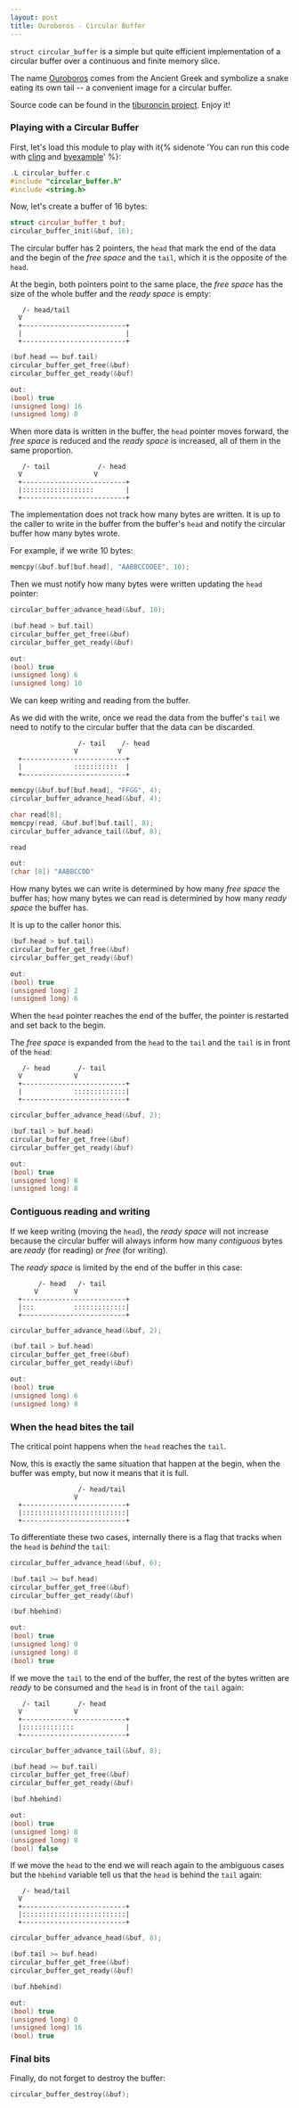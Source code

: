 ```yaml
---
layout: post
title: Ouroboros - Circular Buffer
---
```


``struct circular_buffer`` is a simple but quite efficient implementation
of a circular buffer over a continuous and finite memory slice.

The name [Ouroboros](https://en.wikipedia.org/wiki/Ouroboros) comes from the
Ancient Greek and symbolize a snake eating
its own tail -- a convenient image for a circular buffer.

Source code can be found in the
[tiburoncin project](https://github.com/eldipa/tiburoncin). Enjoy it!<!--more-->

### Playing with a Circular Buffer

First, let's load this module to play with it{% sidenote
'You can run this code with [cling](https://github.com/root-project/cling)
and [byexample](https://byexamples.github.io/byexample/)' %}:

```cpp
.L circular_buffer.c
#include "circular_buffer.h"
#include <string.h>
```

Now, let's create a buffer of 16 bytes:

```cpp
struct circular_buffer_t buf;
circular_buffer_init(&buf, 16);
```

The circular buffer has 2 pointers, the ``head``
that mark the end of the data and the begin of the
*free space* and the ``tail``, which it is the opposite of
the ``head``.

At the begin, both pointers point to the same place,
the *free space* has the size of the whole buffer and the
*ready space* is empty:


```
   /- head/tail
  V
  +--------------------------+
  |                          |
  +--------------------------+
```

```cpp
(buf.head == buf.tail)
circular_buffer_get_free(&buf)
circular_buffer_get_ready(&buf)

out:
(bool) true
(unsigned long) 16
(unsigned long) 0
```

When more data is written in the buffer, the
``head`` pointer moves forward, the *free space*
is reduced and the *ready space* is increased,
all of them in the same proportion.

```
   /- tail            /- head
  V                  V
  +--------------------------+
  |::::::::::::::::::        |
  +--------------------------+
```

The implementation does not track how many bytes are written.
It is up to the caller to write in the buffer from
the buffer's ``head`` and notify the circular buffer how many
bytes wrote.

For example, if we write 10 bytes:

```cpp
memcpy(&buf.buf[buf.head], "AABBCCDDEE", 10);
```

Then we must notify how many bytes were written updating
the ``head`` pointer:

```cpp
circular_buffer_advance_head(&buf, 10);

(buf.head > buf.tail)
circular_buffer_get_free(&buf)
circular_buffer_get_ready(&buf)

out:
(bool) true
(unsigned long) 6
(unsigned long) 10
```

We can keep writing and reading from the buffer.

As we did with the write, once we read the data from
the buffer's ``tail`` we need to notify to the circular buffer
that the data can be discarded.

```
                 /- tail    /- head
                V          V
  +--------------------------+
  |             :::::::::::  |
  +--------------------------+
```

```cpp
memcpy(&buf.buf[buf.head], "FFGG", 4);
circular_buffer_advance_head(&buf, 4);

char read[8];
memcpy(read, &buf.buf[buf.tail], 8);
circular_buffer_advance_tail(&buf, 8);

read

out:
(char [8]) "AABBCCDD"
```

How many bytes we can write is determined by how many
*free space* the buffer has; how many bytes we can read
is determined by how many *ready space* the buffer has.

It is up to the caller honor this.

```cpp
(buf.head > buf.tail)
circular_buffer_get_free(&buf)
circular_buffer_get_ready(&buf)

out:
(bool) true
(unsigned long) 2
(unsigned long) 6
```

When the ``head`` pointer reaches the end of the buffer, the
pointer is restarted and set back to the begin.

The *free space* is expanded from the ``head`` to the ``tail`` and
the ``tail`` is in front of the ``head``:

```
   /- head       /- tail
  V             V
  +--------------------------+
  |             :::::::::::::|
  +--------------------------+
```

```cpp
circular_buffer_advance_head(&buf, 2);

(buf.tail > buf.head)
circular_buffer_get_free(&buf)
circular_buffer_get_ready(&buf)

out:
(bool) true
(unsigned long) 8
(unsigned long) 8
```

### Contiguous reading and writing

If we keep writing (moving the ``head``), the *ready space* will not
increase because the circular buffer will always inform how many
*contiguous* bytes are *ready* (for reading) or *free* (for writing).

The *ready space* is limited by the end of the buffer in this case:

```
       /- head   /- tail
      V         V
  +--------------------------+
  |:::          :::::::::::::|
  +--------------------------+
```

```cpp
circular_buffer_advance_head(&buf, 2);

(buf.tail > buf.head)
circular_buffer_get_free(&buf)
circular_buffer_get_ready(&buf)

out:
(bool) true
(unsigned long) 6
(unsigned long) 8
```

### When the head bites the tail

The critical point happens when the ``head`` reaches the ``tail``.

Now, this is exactly the same situation that happen at the begin,
when the buffer was empty, but now it means that it is full.

```
                 /- head/tail
                V
  +--------------------------+
  |::::::::::::::::::::::::::|
  +--------------------------+
```

To differentiate these two cases, internally there is a flag
that tracks when the ``head`` is *behind* the ``tail``:

```cpp
circular_buffer_advance_head(&buf, 6);

(buf.tail >= buf.head)
circular_buffer_get_free(&buf)
circular_buffer_get_ready(&buf)

(buf.hbehind)

out:
(bool) true
(unsigned long) 0
(unsigned long) 8
(bool) true
```

If we move the ``tail`` to the end of the buffer, the
rest of the bytes written are *ready* to be consumed and
the ``head`` is in front of the ``tail`` again:


```
   /- tail       /- head
  V             V
  +--------------------------+
  |:::::::::::::             |
  +--------------------------+
```


```cpp
circular_buffer_advance_tail(&buf, 8);

(buf.head >= buf.tail)
circular_buffer_get_free(&buf)
circular_buffer_get_ready(&buf)

(buf.hbehind)

out:
(bool) true
(unsigned long) 8
(unsigned long) 8
(bool) false
```

If we move the ``head`` to the end we will reach again to
the ambiguous cases but the ``hbehind`` variable tell us that
the ``head`` is behind the ``tail`` again:

```
   /- head/tail
  V
  +--------------------------+
  |::::::::::::::::::::::::::|
  +--------------------------+
```


```cpp
circular_buffer_advance_head(&buf, 8);

(buf.tail >= buf.head)
circular_buffer_get_free(&buf)
circular_buffer_get_ready(&buf)

(buf.hbehind)

out:
(bool) true
(unsigned long) 0
(unsigned long) 16
(bool) true
```

### Final bits

Finally, do not forget to destroy the buffer:

```cpp
circular_buffer_destroy(&buf);
```

